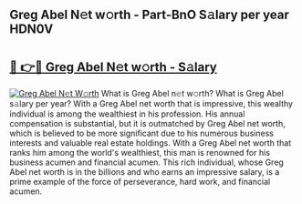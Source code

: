 ## Greg Abel N𝚎t w𝚘rth - Part-BnO S𝚊lary per year HDN0V

# <h2><a href="http://gc3xini.nevu.top/?p=Greg+Abel">🔗 👉🔴 Greg Abel N𝚎t w𝚘rth - S𝚊lary</a></h2>

[![Greg Abel N𝚎t W𝚘rth](https://i.imgur.com/Oavwk0R.jpeg)](http://gc3xini.nevu.top/?p=Greg+Abel)
What is Greg Abel n𝚎t w𝚘rth? What is Greg Abel s𝚊lary per year?
With a Greg Abel net worth that is impressive, this wealthy individual is among the wealthiest in his profession. His annual compensation is substantial, but it is outmatched by Greg Abel net worth, which is believed to be more significant due to his numerous business interests and valuable real estate holdings. With a Greg Abel net worth that ranks him among the world's wealthiest, this man is renowned for his business acumen and financial acumen. This rich individual, whose Greg Abel net worth is in the billions and who earns an impressive salary, is a prime example of the force of perseverance, hard work, and financial acumen.
